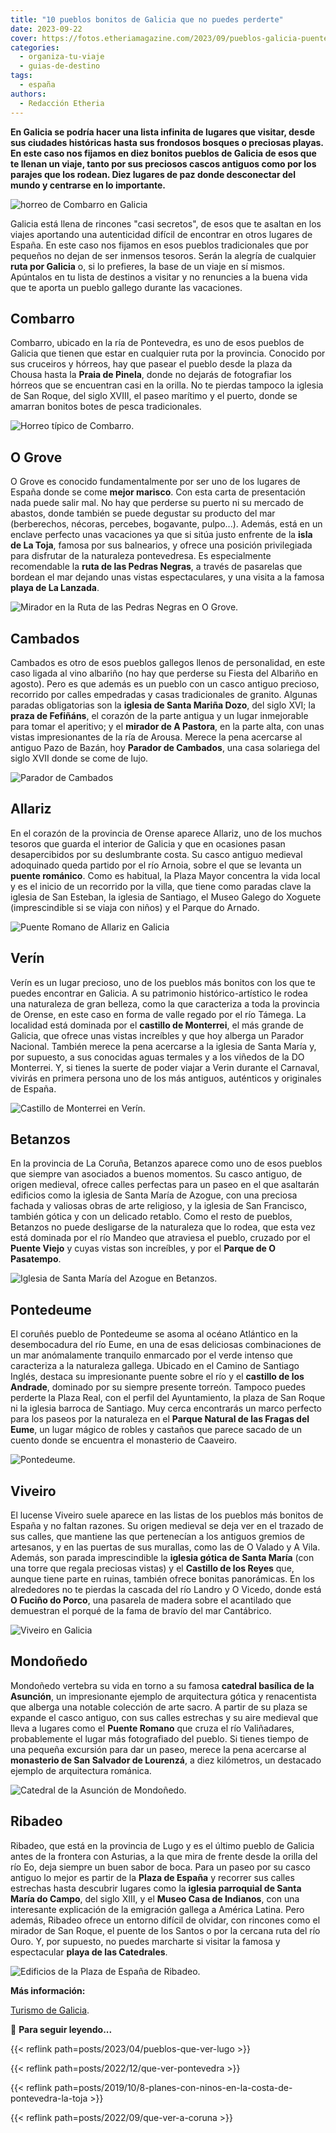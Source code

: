 ```yaml
---
title: "10 pueblos bonitos de Galicia que no puedes perderte"
date: 2023-09-22
cover: https://fotos.etheriamagazine.com/2023/09/pueblos-galicia-puente-romano-allariz.jpg
categories: 
  - organiza-tu-viaje
  - guias-de-destino
tags: 
  - españa
authors: 
  - Redacción Etheria
---
```


**En Galicia se podría hacer una lista infinita de lugares que visitar, desde sus 
ciudades históricas hasta sus frondosos bosques o preciosas playas. En este caso nos 
fijamos en diez bonitos pueblos de Galicia de esos que te llenan un viaje, tanto por sus 
preciosos cascos antiguos como por los parajes que los rodean. Diez lugares de paz donde 
desconectar del mundo y centrarse en lo importante.** 

![horreo de Combarro en Galicia](https://fotos.etheriamagazine.com/2023/09/pueblos-galicia-combarro.jpg "Combarro está situado en la ría de Pontevedra.")

Galicia está llena de rincones "casi secretos", de esos que te asaltan en los viajes 
aportando una autenticidad difícil de encontrar en otros lugares de España. En este caso 
nos fijamos en esos pueblos tradicionales que por pequeños no dejan de ser inmensos 
tesoros. Serán la alegría de cualquier **ruta por Galicia** o, si lo prefieres, la base 
de un viaje en sí mismos. Apúntalos en tu lista de destinos a visitar y no renuncies a 
la buena vida que te aporta un pueblo gallego durante las vacaciones. 

## Combarro

Combarro, ubicado en la ría de Pontevedra, es uno de esos pueblos de Galicia que tienen 
que estar en cualquier ruta por la provincia. Conocido por sus cruceiros y hórreos, hay 
que pasear el pueblo desde la plaza da Chousa hasta la **Praia de Pinela**, donde no 
dejarás de fotografiar los hórreos que se encuentran casi en la orilla. No te pierdas 
tampoco la iglesia de San Roque, del siglo XVIII, el paseo marítimo y el puerto, donde 
se amarran bonitos botes de pesca tradicionales. 

![Horreo típico de Combarro.](https://fotos.etheriamagazine.com/2023/09/pueblos-galicia-pontevedra-ria-combarro.jpg "Horreo típico de Combarro. © Susana García")

## O Grove

O Grove es conocido fundamentalmente por ser uno de los lugares de España donde se come 
**mejor marisco**. Con esta carta de presentación nada puede salir mal. No hay que 
perderse su puerto ni su mercado de abastos, donde también se puede degustar su producto 
del mar (berberechos, nécoras, percebes, bogavante, pulpo...). Además, está en un 
enclave perfecto unas vacaciones ya que si sitúa justo enfrente de la **isla de La 
Toja**, famosa por sus balnearios, y ofrece una posición privilegiada para disfrutar de 
la naturaleza pontevedresa. Es especialmente recomendable la **ruta de las Pedras 
Negras**, a través de pasarelas que bordean el mar dejando unas vistas espectaculares, y 
una visita a la famosa **playa de La Lanzada**. 

![Mirador en la Ruta de las Pedras Negras en O Grove.](https://fotos.etheriamagazine.com/2023/09/pueblos-galicia-ogrove-ruta-pedras-negras.jpg "Mirador en la Ruta de las Pedras Negras en O Grove. © Susana García")

## Cambados

Cambados es otro de esos pueblos gallegos llenos de personalidad, en este caso ligada al 
vino albariño (no hay que perderse su Fiesta del Albariño en agosto). Pero es que además 
es un pueblo con un casco antiguo precioso, recorrido por calles empedradas y casas 
tradicionales de granito. Algunas paradas obligatorias son la **iglesia de Santa Mariña 
Dozo**, del siglo XVI; la **praza de Fefiñáns**, el corazón de la parte antigua y un 
lugar inmejorable para tomar el aperitivo; y el **mirador de A Pastora**, en la parte 
alta, con unas vistas impresionantes de la ría de Arousa. Merece la pena acercarse al 
antiguo Pazo de Bazán, hoy **Parador de Cambados**, una casa solariega del siglo XVII 
donde se come de lujo. 

![Parador de Cambados](https://fotos.etheriamagazine.com/2023/02/Parador-cambados-hotel-romantico.jpg "Parador de Cambados. © Paradores.")

## Allariz

En el corazón de la provincia de Orense aparece Allariz, uno de los muchos tesoros que 
guarda el interior de Galicia y que en ocasiones pasan desapercibidos por su 
deslumbrante costa. Su casco antiguo medieval adoquinado queda partido por el río 
Arnoia, sobre el que se levanta un **puente románico**. Como es habitual, la Plaza Mayor 
concentra la vida local y es el inicio de un recorrido por la villa, que tiene como 
paradas clave la iglesia de San Esteban, la iglesia de Santiago, el Museo Galego do 
Xoguete (imprescindible si se viaja con niños) y el Parque do Arnado. 

![Puente Romano de Allariz en Galicia](https://fotos.etheriamagazine.com/2023/09/pueblos-galicia-puente-romano-allariz.jpg "Puente Romano de Allariz.")

## Verín

Verín es un lugar precioso, uno de los pueblos más bonitos con los que te puedes 
encontrar en Galicia. A su patrimonio histórico-artístico le rodea una naturaleza de 
gran belleza, como la que caracteriza a toda la provincia de Orense, en este caso en 
forma de valle regado por el río Támega. La localidad está dominada por el **castillo de 
Monterrei**, el más grande de Galicia, que ofrece unas vistas increíbles y que hoy 
alberga un Parador Nacional. También merece la pena acercarse a la iglesia de Santa 
María y, por supuesto, a sus conocidas aguas termales y a los viñedos de la DO 
Monterrei. Y, si tienes la suerte de poder viajar a Verin durante el Carnaval, vivirás 
en primera persona uno de los más antiguos, auténticos y originales de España. 

![Castillo de Monterrei en Verín.](https://fotos.etheriamagazine.com/2023/09/pueblos-galicia-castillo-monterrei-verin.jpg "Castillo de Monterrei en Verín.")

## Betanzos

En la provincia de La Coruña, Betanzos aparece como uno de esos pueblos que siempre van 
asociados a buenos momentos. Su casco antiguo, de origen medieval, ofrece calles 
perfectas para un paseo en el que asaltarán edificios como la iglesia de Santa María de 
Azogue, con una preciosa fachada y valiosas obras de arte religioso, y la iglesia de San 
Francisco, también gótica y con un delicado retablo. Como el resto de pueblos, Betanzos 
no puede desligarse de la naturaleza que lo rodea, que esta vez está dominada por el río 
Mandeo que atraviesa el pueblo, cruzado por el **Puente Viejo** y cuyas vistas son 
increíbles, y por el **Parque de O Pasatempo**. 

![Iglesia de Santa María del Azogue en Betanzos.](https://fotos.etheriamagazine.com/2023/09/pueblos-galicia-iglesia-santa-maria-azogue-betanzos.jpg "Iglesia de Santa María del Azogue en Betanzos.")

## Pontedeume

El coruñés pueblo de Pontedeume se asoma al océano Atlántico en la desembocadura del río 
Eume, en una de esas deliciosas combinaciones de un mar anómalamente tranquilo enmarcado 
por el verde intenso que caracteriza a la naturaleza gallega. Ubicado en el Camino de 
Santiago Inglés, destaca su impresionante puente sobre el río y el **castillo de los 
Andrade**, dominado por su siempre presente torreón. Tampoco puedes perderte la Plaza 
Real, con el perfil del Ayuntamiento, la plaza de San Roque ni la iglesia barroca de 
Santiago. Muy cerca encontrarás un marco perfecto para los paseos por la naturaleza en 
el **Parque Natural de las Fragas del Eume**, un lugar mágico de robles y castaños que 
parece sacado de un cuento donde se encuentra el monasterio de Caaveiro. 

![Pontedeume.](https://fotos.etheriamagazine.com/2023/09/pueblos-galicia-coruna-pontedeume.jpg "Pontedeume.")

## Viveiro

El lucense Viveiro suele aparece en las listas de los pueblos más bonitos de España y no 
faltan razones. Su origen medieval se deja ver en el trazado de sus calles, que mantiene 
las que pertenecían a los antiguos gremios de artesanos, y en las puertas de sus 
murallas, como las de O Valado y A Vila. Además, son parada imprescindible la **iglesia 
gótica de Santa María** (con una torre que regala preciosas vistas) y el **Castillo de 
los Reyes** que, aunque tiene parte en ruinas, también ofrece bonitas panorámicas. En 
los alrededores no te pierdas la cascada del río Landro y O Vicedo, donde está **O 
Fuciño do Porco**, una pasarela de madera sobre el acantilado que demuestran el porqué 
de la fama de bravío del mar Cantábrico. 

![Viveiro en Galicia](https://fotos.etheriamagazine.com/2023/09/pueblos-viveiro-galicia.jpg "Viveiro.")

## Mondoñedo

Mondoñedo vertebra su vida en torno a su famosa **catedral basílica de la Asunción**, un 
impresionante ejemplo de arquitectura gótica y renacentista que alberga una notable 
colección de arte sacro. A partir de su plaza se expande el casco antiguo, con sus 
calles estrechas y su aire medieval que lleva a lugares como el **Puente Romano** que 
cruza el río Valiñadares, probablemente el lugar más fotografiado del pueblo. Si tienes 
tiempo de una pequeña excursión para dar un paseo, merece la pena acercarse al 
**monasterio de San Salvador de Lourenzá**, a diez kilómetros, un destacado ejemplo de 
arquitectura románica. 

![Catedral de la Asunción de Mondoñedo.](https://fotos.etheriamagazine.com/2023/09/pueblos-galicia-Catedral-Mondonedo.jpg "Catedral de la Asunción de Mondoñedo.")

## Ribadeo

Ribadeo, que está en la provincia de Lugo y es el último pueblo de Galicia antes de la 
frontera con Asturias, a la que mira de frente desde la orilla del río Eo, deja siempre 
un buen sabor de boca. Para un paseo por su casco antiguo lo mejor es partir de la 
**Plaza de España** y recorrer sus calles estrechas hasta descubrir lugares como la 
**iglesia parroquial de Santa María do Campo**, del siglo XIII, y el **Museo Casa de 
Indianos**, con una interesante explicación de la emigración gallega a América Latina. 
Pero además, Ribadeo ofrece un entorno difícil de olvidar, con rincones como el mirador 
de San Roque, el puente de los Santos o por la cercana ruta del río Ouro. Y, por 
supuesto, no puedes marcharte si visitar la famosa y espectacular **playa de las 
Catedrales**. 

![Edificios de la Plaza de España de Ribadeo.](https://fotos.etheriamagazine.com/2023/09/pueblos-ribadeo-galicia.jpg "Edificios de la Plaza de España de Ribadeo.")

**Más información:** 

[Turismo de Galicia](https://www.turismo.gal/inicio). 

📌 **Para seguir leyendo...** 

{{< reflink path=posts/2023/04/pueblos-que-ver-lugo >}} 

{{< reflink path=posts/2022/12/que-ver-pontevedra >}} 

{{< reflink path=posts/2019/10/8-planes-con-ninos-en-la-costa-de-pontevedra-la-toja >}} 

{{< reflink path=posts/2022/09/que-ver-a-coruna >}}
